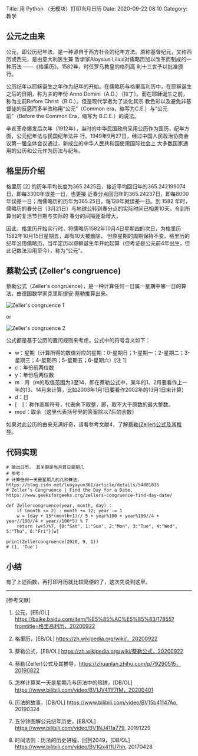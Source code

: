 Title: 用 Python （无模块）打印当月日历
Date: 2020-09-22 08:10
Category: 教学

## 公元之由来

公元，即公历纪年法，是一种源自于西方社会的纪年方法。原称基督纪元，又称西历或西元，是由意大利医生兼
哲学家Aloysius Lilius对儒略历加以改革而制成的一种历法 ——《格里历》。1582年，时任罗马教皇的格列高
利十三世予以批准颁行。

公历纪年以耶稣诞生之年作为纪年的开始。在儒略历与格里高利历中，在耶稣诞生之后的日期，称为主的年份 Anno 
Domini（A.D.）（拉丁）。而在耶稣诞生之前，称为主前Before Christ（B.C.）。但是现代学者为了淡化其宗
教色彩以及避免非基督徒的反感而多半改称用“公元”（Common era，缩写为C.E.）与“公元前”（Before the 
Common Era，缩写为 B.C.E.）的说法。

辛亥革命爆发后次年（1912年），当时的中华民国政府采用公历作为国历，纪年方面，公元纪年法与民国纪年法并
行。1949年9月27日，经过中国人民政治协商会议第一届全体会议通过，新成立的中华人民共和国使用国际社会上
大多数国家通用的公历和公元作为历法与纪年。

## 格里历介绍

格里历 [2] 的历年平均长度为365.2425日，接近平均回归年的365.242199074日，即每3300年误差一日，也更接
近春分点回归年的365.24237日，即每8000年误差一日；而儒略历的历年为365.25日，每128年就误差一日。到 1582 
年时，儒略历的春分日（3月21日）与地球公转到春分点的实际时间已相差10天，令到所算出的复活节日期与实际的
春分的间隔逐渐增大，

因此，格里历开始实行时，将儒略历1582年10月4日星期四的次日，为格里历1582年10月15日星期五，即有10天被删除，
但原星期的周期保持不变。格里历的纪年沿用儒略历，当年定历以耶稣诞生年开始起算（但考证是公元前4年出生，但
此记数法沿用至今），称为“公元”。

## 蔡勒公式 (Zeller's congruence)

蔡勒公式（Zeller's congruence），是一种计算任何一日属一星期中哪一日的算法，由德国数学家克里斯提安·蔡勒推算出来。

![Zeller's congruence 1](https://wikimedia.org/api/rest_v1/media/math/render/svg/c65e11cd656b95b753e220dbec1d7441d572aa7e)

or 

![Zeller's congruence 2](https://wikimedia.org/api/rest_v1/media/math/render/svg/b671ee256387a51343ba0c42524286a25ece7a41)

公式都是基于公历的置闰规则来考虑，公式中的符号含义如下：

* w：星期（计算所得的数值对应的星期：0-星期日；1-星期一；2-星期二；3-星期三；4-星期四；5-星期五；6-星期六）[注 1]
* c：年份前两位数
* y：年份后两位数
* m：月（m的取值范围为3至14，即在蔡勒公式中，某年的1、2月要看作上一年的13、14月来计算，比如2003年1月1日要看作2002年的13月1日来计算）
* d：日
* [　]：称作高斯符号，代表向下取整，即，取不大于原数的最大整数。
* mod：取余（这里代表括号里的答案除以7后的余数）

如果对此公历的由来充满好奇，请看参考文献4，了解[蔡勒(Zeller)公式及其推导](https://zhuanlan.zhihu.com/p/79290515)。

## 代码实现

```python3
# 输出日历， 其关键是当月首日星期几
# 参考： 
# 计算任何一天是星期几的几种算法， https://blog.csdn.net/luoyayun361/article/details/54881835
# Zeller’s Congruence | Find the Day for a Date, https://www.geeksforgeeks.org/zellers-congruence-find-day-date/

def Zellercongruence(year, month, day) : 
    if (month <= 2) : month += 12; year -= 1
    w = (day + 13*(month+1)// 5 + year%100 + year%100//4 + year//100//4 + year//100*5) % 7
    return (w+5)%7, {0:"Sat", 1:"Sun", 2:"Mon", 3:"Tue", 4:"Wed", 5:"Thu", 6:"Fri"}[w]

print(Zellercongruence(2020, 9, 1))
# (1, 'Tue')
```

## 小结

有了上述函数，再打印月历就比较简便的了，这次先说到这里。


----------
[参考文献]

1. 公元，[EB/OL] https://baike.baidu.com/item/%E5%85%AC%E5%85%83/17855?fromtitle=格里高利历，20200922

2. 格里历，[EB/OL] https://zh.wikipedia.org/wiki/，20200922

3. 蔡勒公式，[EB/OL] https://zh.wikipedia.org/wiki/蔡勒公式，20200922

4. 蔡勒(Zeller)公式及其推导，https://zhuanlan.zhihu.com/p/79290515，20190822

5. 怎样计算某一天是星期几与历法中的陷阱，[DB/OL] https://www.bilibili.com/video/BV1JV411f7fM，20200401

6. 历法的故事，[DB/OL] https://www.bilibili.com/video/BV15b41147Ao, 20190324

7. 五分钟图解公元纪年历史，[EB/OL] https://www.bilibili.com/video/BV1NJ411a779, 20191229

7. 时间法则：历法的历史进程，回到2049，[DB/OL] https://www.bilibili.com/video/BV1Qx411U7hh, 20170428

